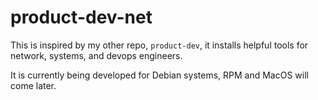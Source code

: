 # product-dev-net

This is inspired by my other repo, `product-dev`, it installs helpful tools for
network, systems, and devops engineers.

It is currently being developed for Debian systems, RPM and MacOS will come later.
